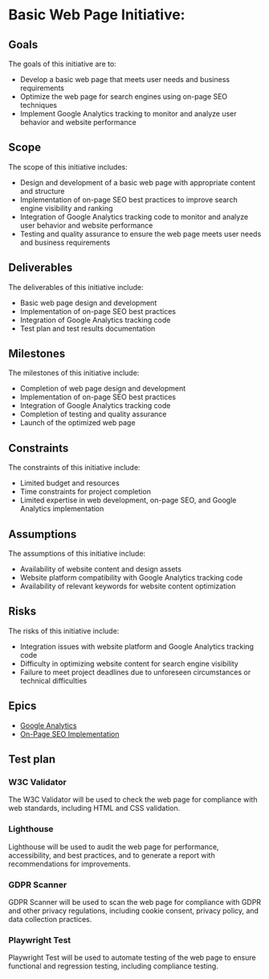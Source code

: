 # Basic Web Page Initiative: 
## Goals

The goals of this initiative are to:

-   Develop a basic web page that meets user needs and business requirements
-   Optimize the web page for search engines using on-page SEO techniques
-   Implement Google Analytics tracking to monitor and analyze user behavior and website performance

## Scope

The scope of this initiative includes:

-   Design and development of a basic web page with appropriate content and structure
-   Implementation of on-page SEO best practices to improve search engine visibility and ranking
-   Integration of Google Analytics tracking code to monitor and analyze user behavior and website performance
-   Testing and quality assurance to ensure the web page meets user needs and business requirements

## Deliverables

The deliverables of this initiative include:

-   Basic web page design and development
-   Implementation of on-page SEO best practices
-   Integration of Google Analytics tracking code
-   Test plan and test results documentation

## Milestones

The milestones of this initiative include:

-   Completion of web page design and development
-   Implementation of on-page SEO best practices
-   Integration of Google Analytics tracking code
-   Completion of testing and quality assurance
-   Launch of the optimized web page

## Constraints

The constraints of this initiative include:

-   Limited budget and resources
-   Time constraints for project completion
-   Limited expertise in web development, on-page SEO, and Google Analytics implementation

## Assumptions

The assumptions of this initiative include:

-   Availability of website content and design assets
-   Website platform compatibility with Google Analytics tracking code
-   Availability of relevant keywords for website content optimization

## Risks

The risks of this initiative include:

-   Integration issues with website platform and Google Analytics tracking code
-   Difficulty in optimizing website content for search engine visibility
-   Failure to meet project deadlines due to unforeseen circumstances or technical difficulties

## Epics
* [Google Analytics](/templates/theme/initiatives/epics/GoogleAnalytics.md)
* [On-Page SEO Implementation](/templates/theme/initiatives/epics/SEO_EPIC.md)
## Test plan
### W3C Validator

The W3C Validator will be used to check the web page for compliance with web standards, including HTML and CSS validation.

### Lighthouse

Lighthouse will be used to audit the web page for performance, accessibility, and best practices, and to generate a report with recommendations for improvements.

### GDPR Scanner

GDPR Scanner will be used to scan the web page for compliance with GDPR and other privacy regulations, including cookie consent, privacy policy, and data collection practices.

### Playwright Test

Playwright Test will be used to automate testing of the web page to ensure functional and regression testing, including compliance testing.